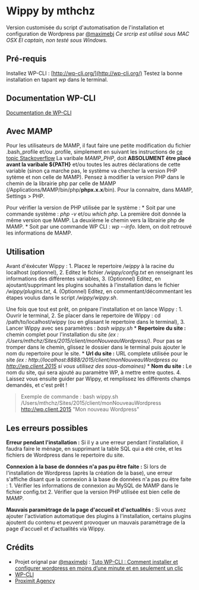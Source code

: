 # Wippy by mthchz
Version customisée du script d'automatisation de l'installation et configuration de Wordpress par [@maximebj](https://twitter.com/maximebj)
*Ce srcrip est utilisé sous MAC OSX El captain, non testé sous Windows.*

## Pré-requis
Installez WP-CLI : [http://wp-cli.org/](http://wp-cli.org/)
Testez la bonne installation en tapant *wp* dans le terminal.

## Documentation WP-CLI
[Documentation de WP-CLI](http://wp-cli.org/commands/)

## Avec MAMP
Pour les utilisateurs de MAMP, il faut faire une petite modification du fichier .bash_profile et/ou .profile, simplement en suivant les instructions de [ce topic Stackoverflow](http://stackoverflow.com/questions/4145667/how-to-override-the-path-of-php-to-use-the-mamp-path/10653443#10653443)
La varibale *MAMP_PHP*, doit **ABSOLUMENT être placé avant la varibale ${PATH}** et/ou toutes les autres déclarations de cette variable (sinon ça marche pas, le système va chercher la version PHP sytème et non celle de MAMP).
Pensez à modifier la version PHP dans le chemin de la librairie php par celle de MAMP (/Applications/MAMP/bin/php/**phpx.x.x**/bin). Pour la connaitre, dans MAMP, Settings > PHP.

Pour vérifier la version de PHP utilisée par le système :
    * Soit par une commande système : *php -v* et/ou *which php*. La première doit donnée la même version que MAMP. La deuxième le chemin vers la librairie php de MAMP.
    * Soit par une commande WP CLI : *wp --info*. Idem, on doit retrouvé les informations de MAMP.

## Utilisation
Avant d'éxécuter Wippy :
    1. Placez le repertoire */wippy* à la racine du localhost (optionnel),
    2. Editez le fichier */wippy/config.txt* en renseignant les informations des différentes variables,
    3. (Optionnel) Editez, en ajoutant/supprimant les plugins souhaités à l'installation dans le fichier */wippy/plugins.txt*,
    4. (Optionnel) Editez, en commentant/décommentant les étapes voulus dans le script */wippy/wippy.sh*.

Une fois que tout est prêt, on prépare l'installation et on lance Wippy :
    1. Ouvrir le terminal,
    2. Se placer dans le repertoire de Wippy : cd /path/to/localhost/wippy (ou en glissant le repertoire dans le terminal),
    3. Lancer Wippy avec ses paramètres : *bash wippy.sh <repertoire du site> <url du site> <Nom du site>*
        * **Repertoire du site :** chemin complet pour l'installation du site *(ex : /Users/mthchz/Sites/2015/client/monNouveauWordpress/)*. Pour pas se tromper dans le chemin, glissez le dossier dans le terminal puis ajouter le nom du repertoire pour le site.
        * **Url du site :** URL complete utilisée pour le site *(ex : http://localhost:8888/2015/client/monNouveauWordpress ou http://wp.client.2015 si vous utilisez des sous-domaines)*
        * **Nom du site :** Le nom du site, qui sera ajouté au paramètre WP, à mettre entre quotes.
    4. Laissez vous ensuite guider par Wippy, et remplissez les différents champs demandés, et c'est prêt !

> Exemple de commande : bash wippy.sh /Users/mthchz/Sites/2015/client/monNouveauWordpress http://wp.client.2015 "Mon nouveau Wordpress"

## Les erreurs possibles
**Erreur pendant l'installation :** Si il y a une erreur pendant l'installation, il faudra faire le ménage, en supprimant la table SQL qui a été crée, et les fichiers de Wordpress dans le repertoire du site.

**Connexion à la base de données n'a pas pu être faite :** Si lors de l'installation de Wordpress (après la création de la base), une erreur s'affiche disant que la connexion à la base de données n'a pas pu être faite :
    1. Vérifier les informations de connexion au MySQL de MAMP dans le fichier config.txt
    2. Vérifier que la version PHP utilisée est bien celle de MAMP.

**Mauvais paramètrage de la page d'accueil et d'actualités :** Si vous avez ajouter l'activiation automatique des plugins à l'installation, certains plugins ajoutent du contenu et peuvent provoquer un mauvais paramètrage de la page d'accueil et d'actualités via Wippy.

## Crédits
* Projet orignal par [@maximebj](https://twitter.com/maximebj) : [Tuto WP-CLI : Comment installer et configurer wordpress en moins d’une minute et en seulement un clic](http://www.wp-spread.com/tuto-wp-cli-comment-installer-et-configurer-wordpress-en-moins-dune-minute-et-en-seulement-un-clic/)
* [WP-CLI](http://wp-cli.org/)
* [Proximit Agency](http://www.proximit-agency.fr)
